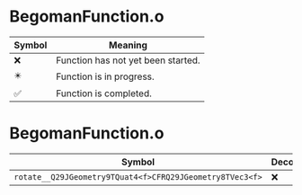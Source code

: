 # BegomanFunction.o
| Symbol | Meaning 
| ------------- | ------------- 
| :x: | Function has not yet been started. 
| :eight_pointed_black_star: | Function is in progress. 
| :white_check_mark: | Function is completed. 


# BegomanFunction.o
| Symbol | Decompiled? |
| ------------- | ------------- |
| `rotate__Q29JGeometry9TQuat4<f>CFRQ29JGeometry8TVec3<f>` | :x: |
